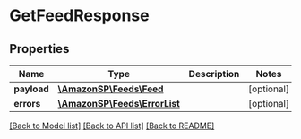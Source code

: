 # GetFeedResponse

## Properties
Name | Type | Description | Notes
------------ | ------------- | ------------- | -------------
**payload** | [**\AmazonSP\Feeds\Feed**](Feed.md) |  | [optional] 
**errors** | [**\AmazonSP\Feeds\ErrorList**](ErrorList.md) |  | [optional] 

[[Back to Model list]](../../README.md#documentation-for-models) [[Back to API list]](../../README.md#documentation-for-api-endpoints) [[Back to README]](../../README.md)

